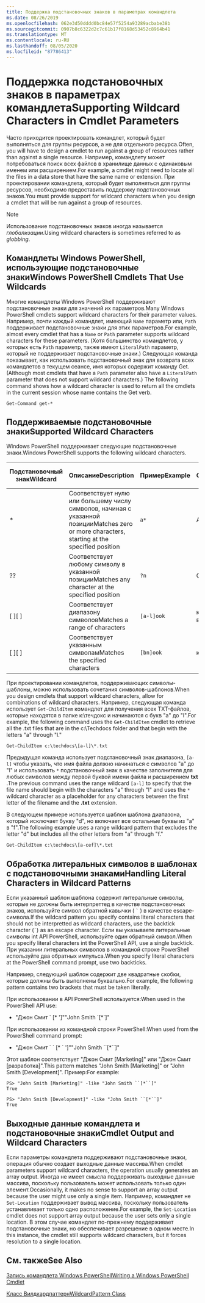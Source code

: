 ```yaml
---
title: Поддержка подстановочных знаков в параметрах командлета
ms.date: 08/26/2019
ms.openlocfilehash: 062e3d50dddd0bc84e57f5254a93289acbabe38b
ms.sourcegitcommit: 0907b8c6322d2c7c61b17f8168d53452c8964b41
ms.translationtype: MT
ms.contentlocale: ru-RU
ms.lasthandoff: 08/05/2020
ms.locfileid: "87786413"
---
```

# <a name="supporting-wildcard-characters-in-cmdlet-parameters"></a><span data-ttu-id="01845-102">Поддержка подстановочных знаков в параметрах командлета</span><span class="sxs-lookup"><span data-stu-id="01845-102">Supporting Wildcard Characters in Cmdlet Parameters</span></span>

<span data-ttu-id="01845-103">Часто приходится проектировать командлет, который будет выполняться для группы ресурсов, а не для отдельного ресурса.</span><span class="sxs-lookup"><span data-stu-id="01845-103">Often, you will have to design a cmdlet to run against a group of resources rather than against a single resource.</span></span> <span data-ttu-id="01845-104">Например, командлету может потребоваться поиск всех файлов в хранилище данных с одинаковым именем или расширением.</span><span class="sxs-lookup"><span data-stu-id="01845-104">For example, a cmdlet might need to locate all the files in a data store that have the same name or extension.</span></span> <span data-ttu-id="01845-105">При проектировании командлета, который будет выполняться для группы ресурсов, необходимо предоставить поддержку подстановочных знаков.</span><span class="sxs-lookup"><span data-stu-id="01845-105">You must provide support for wildcard characters when you design a cmdlet that will be run against a group of resources.</span></span>

> [!NOTE]
> <span data-ttu-id="01845-106">Использование подстановочных знаков иногда называется *глобализации*.</span><span class="sxs-lookup"><span data-stu-id="01845-106">Using wildcard characters is sometimes referred to as *globbing*.</span></span>

## <a name="windows-powershell-cmdlets-that-use-wildcards"></a><span data-ttu-id="01845-107">Командлеты Windows PowerShell, использующие подстановочные знаки</span><span class="sxs-lookup"><span data-stu-id="01845-107">Windows PowerShell Cmdlets That Use Wildcards</span></span>

 <span data-ttu-id="01845-108">Многие командлеты Windows PowerShell поддерживают подстановочные знаки для значений их параметров.</span><span class="sxs-lookup"><span data-stu-id="01845-108">Many Windows PowerShell cmdlets support wildcard characters for their parameter values.</span></span> <span data-ttu-id="01845-109">Например, почти каждый командлет, имеющий `Name` параметр или, `Path` поддерживает подстановочные знаки для этих параметров.</span><span class="sxs-lookup"><span data-stu-id="01845-109">For example, almost every cmdlet that has a `Name` or `Path` parameter supports wildcard characters for these parameters.</span></span> <span data-ttu-id="01845-110">(Хотя большинство командлетов, у которых есть `Path` параметр, также имеют `LiteralPath` параметр, который не поддерживает подстановочные знаки.) Следующая команда показывает, как использовать подстановочный знак для возврата всех командлетов в текущем сеансе, имя которых содержит команду Get.</span><span class="sxs-lookup"><span data-stu-id="01845-110">(Although most cmdlets that have a `Path` parameter also have a `LiteralPath` parameter that does not support wildcard characters.) The following command shows how a wildcard character is used to return all the cmdlets in the current session whose name contains the Get verb.</span></span>

 `Get-Command get-*`

## <a name="supported-wildcard-characters"></a><span data-ttu-id="01845-111">Поддерживаемые подстановочные знаки</span><span class="sxs-lookup"><span data-stu-id="01845-111">Supported Wildcard Characters</span></span>

<span data-ttu-id="01845-112">Windows PowerShell поддерживает следующие подстановочные знаки.</span><span class="sxs-lookup"><span data-stu-id="01845-112">Windows PowerShell supports the following wildcard characters.</span></span>

| <span data-ttu-id="01845-113">Подстановочный знак</span><span class="sxs-lookup"><span data-stu-id="01845-113">Wildcard</span></span> |                             <span data-ttu-id="01845-114">Описание</span><span class="sxs-lookup"><span data-stu-id="01845-114">Description</span></span>                             |  <span data-ttu-id="01845-115">Пример</span><span class="sxs-lookup"><span data-stu-id="01845-115">Example</span></span>   |     <span data-ttu-id="01845-116">Соответствует</span><span class="sxs-lookup"><span data-stu-id="01845-116">Matches</span></span>      | <span data-ttu-id="01845-117">Не соответствует</span><span class="sxs-lookup"><span data-stu-id="01845-117">Does not match</span></span> |
| -------- | ------------------------------------------------------------------- | ---------- | ---------------- | -------------- |
| *        | <span data-ttu-id="01845-118">Соответствует нулю или большему числу символов, начиная с указанной позиции</span><span class="sxs-lookup"><span data-stu-id="01845-118">Matches zero or more characters, starting at the specified position</span></span> | `a*`       | <span data-ttu-id="01845-119">A, AG, Apple</span><span class="sxs-lookup"><span data-stu-id="01845-119">A, ag, Apple</span></span>     |                |
| <span data-ttu-id="01845-120">?</span><span class="sxs-lookup"><span data-stu-id="01845-120">?</span></span>        | <span data-ttu-id="01845-121">Соответствует любому символу в указанной позиции</span><span class="sxs-lookup"><span data-stu-id="01845-121">Matches any character at the specified position</span></span>                     | `?n`       | <span data-ttu-id="01845-122">Объект, в, на</span><span class="sxs-lookup"><span data-stu-id="01845-122">An, in, on</span></span>       | <span data-ttu-id="01845-123">обнаружил</span><span class="sxs-lookup"><span data-stu-id="01845-123">ran</span></span>            |
| <span data-ttu-id="01845-124">[ ]</span><span class="sxs-lookup"><span data-stu-id="01845-124">[ ]</span></span>      | <span data-ttu-id="01845-125">Соответствует диапазону символов</span><span class="sxs-lookup"><span data-stu-id="01845-125">Matches a range of characters</span></span>                                       | `[a-l]ook` | <span data-ttu-id="01845-126">книга, Кука, взгляд</span><span class="sxs-lookup"><span data-stu-id="01845-126">book, cook, look</span></span> | <span data-ttu-id="01845-127">Нук, занял</span><span class="sxs-lookup"><span data-stu-id="01845-127">nook, took</span></span>     |
| <span data-ttu-id="01845-128">[ ]</span><span class="sxs-lookup"><span data-stu-id="01845-128">[ ]</span></span>      | <span data-ttu-id="01845-129">Соответствует указанным символам</span><span class="sxs-lookup"><span data-stu-id="01845-129">Matches the specified characters</span></span>                                    | `[bn]ook`  | <span data-ttu-id="01845-130">книга, Нук</span><span class="sxs-lookup"><span data-stu-id="01845-130">book, nook</span></span>       | <span data-ttu-id="01845-131">Кука, взгляд</span><span class="sxs-lookup"><span data-stu-id="01845-131">cook, look</span></span>     |

<span data-ttu-id="01845-132">При проектировании командлетов, поддерживающих символы-шаблоны, можно использовать сочетания символов-шаблонов.</span><span class="sxs-lookup"><span data-stu-id="01845-132">When you design cmdlets that support wildcard characters, allow for combinations of wildcard characters.</span></span> <span data-ttu-id="01845-133">Например, следующая команда использует `Get-ChildItem` командлет для получения всех TXT-файлов, которые находятся в папке к:\течдокс и начинаются с букв "a" до "l".</span><span class="sxs-lookup"><span data-stu-id="01845-133">For example, the following command uses the `Get-ChildItem` cmdlet to retrieve all the .txt files that are in the c:\Techdocs folder and that begin with the letters "a" through "l."</span></span>

`Get-ChildItem c:\techdocs\[a-l]\*.txt`

<span data-ttu-id="01845-134">Предыдущая команда использует подстановочный знак диапазона, `[a-l]` чтобы указать, что имя файла должно начинаться с символов "a" до "l" и использовать `*` подстановочный знак в качестве заполнителя для любых символов между первой буквой имени файла и расширением **txt** .</span><span class="sxs-lookup"><span data-stu-id="01845-134">The previous command uses the range wildcard `[a-l]` to specify that the file name should begin with the characters "a" through "l" and uses the `*` wildcard character as a placeholder for any characters between the first letter of the filename and the **.txt** extension.</span></span>

<span data-ttu-id="01845-135">В следующем примере используется шаблон шаблона диапазона, который исключает букву "d", но включает все остальные буквы из "a" в "f".</span><span class="sxs-lookup"><span data-stu-id="01845-135">The following example uses a range wildcard pattern that excludes the letter "d" but includes all the other letters from "a" through "f."</span></span>

`Get-ChildItem c:\techdocs\[a-cef]\*.txt`

## <a name="handling-literal-characters-in-wildcard-patterns"></a><span data-ttu-id="01845-136">Обработка литеральных символов в шаблонах с подстановочными знаками</span><span class="sxs-lookup"><span data-stu-id="01845-136">Handling Literal Characters in Wildcard Patterns</span></span>

<span data-ttu-id="01845-137">Если указанный шаблон шаблона содержит литеральные символы, которые не должны быть интерпреттед в качестве подстановочных знаков, используйте символ обратной кавычки ( `` ` `` ) в качестве escape-символа.</span><span class="sxs-lookup"><span data-stu-id="01845-137">If the wildcard pattern you specify contains literal characters that should not be interpretted as wildcard characters, use the backtick character (`` ` ``) as an escape character.</span></span> <span data-ttu-id="01845-138">Если вы указываете литеральные символы int API PowerShell, используйте один обратный символ.</span><span class="sxs-lookup"><span data-stu-id="01845-138">When you specify literal characters int the PowerShell API, use a single backtick.</span></span> <span data-ttu-id="01845-139">При указании литеральных символов в командной строке PowerShell используйте два обратных импульса.</span><span class="sxs-lookup"><span data-stu-id="01845-139">When you specify literal characters at the PowerShell command prompt, use two backticks.</span></span>

<span data-ttu-id="01845-140">Например, следующий шаблон содержит две квадратные скобки, которые должны быть выполнены буквально.</span><span class="sxs-lookup"><span data-stu-id="01845-140">For example, the following pattern contains two brackets that must be taken literally.</span></span>

<span data-ttu-id="01845-141">При использовании в API PowerShell используется:</span><span class="sxs-lookup"><span data-stu-id="01845-141">When used in the PowerShell API use:</span></span>

- <span data-ttu-id="01845-142">"Джон Смит \` [\* ']"</span><span class="sxs-lookup"><span data-stu-id="01845-142">"John Smith \`[\*\`]"</span></span>

<span data-ttu-id="01845-143">При использовании из командной строки PowerShell:</span><span class="sxs-lookup"><span data-stu-id="01845-143">When used from the PowerShell command prompt:</span></span>

- <span data-ttu-id="01845-144">"Джон Смит \` \` [\* \` ']"</span><span class="sxs-lookup"><span data-stu-id="01845-144">"John Smith \`\`[\*\`\`]"</span></span>

<span data-ttu-id="01845-145">Этот шаблон соответствует "Джон Смит [Marketing]" или "Джон Смит [разработка]".</span><span class="sxs-lookup"><span data-stu-id="01845-145">This pattern matches "John Smith [Marketing]" or "John Smith [Development]".</span></span> <span data-ttu-id="01845-146">Пример:</span><span class="sxs-lookup"><span data-stu-id="01845-146">For example:</span></span>

```
PS> "John Smith [Marketing]" -like "John Smith ``[*``]"
True

PS> "John Smith [Development]" -like "John Smith ``[*``]"
True
```

## <a name="cmdlet-output-and-wildcard-characters"></a><span data-ttu-id="01845-147">Выходные данные командлета и подстановочные знаки</span><span class="sxs-lookup"><span data-stu-id="01845-147">Cmdlet Output and Wildcard Characters</span></span>

<span data-ttu-id="01845-148">Если параметры командлета поддерживают подстановочные знаки, операция обычно создает выходные данные массива.</span><span class="sxs-lookup"><span data-stu-id="01845-148">When cmdlet parameters support wildcard characters, the operation usually generates an array output.</span></span>
<span data-ttu-id="01845-149">Иногда не имеет смысла поддерживать выходные данные массива, поскольку пользователь может использовать только один элемент.</span><span class="sxs-lookup"><span data-stu-id="01845-149">Occasionally, it makes no sense to support an array output because the user might use only a single item.</span></span> <span data-ttu-id="01845-150">Например, командлет не `Set-Location` поддерживает вывод массива, поскольку пользователь устанавливает только одно расположение.</span><span class="sxs-lookup"><span data-stu-id="01845-150">For example, the `Set-Location` cmdlet does not support array output because the user sets only a single location.</span></span> <span data-ttu-id="01845-151">В этом случае командлет по-прежнему поддерживает подстановочные знаки, но обеспечивает разрешение в одном месте.</span><span class="sxs-lookup"><span data-stu-id="01845-151">In this instance, the cmdlet still supports wildcard characters, but it forces resolution to a single location.</span></span>

## <a name="see-also"></a><span data-ttu-id="01845-152">См. также</span><span class="sxs-lookup"><span data-stu-id="01845-152">See Also</span></span>

[<span data-ttu-id="01845-153">Запись командлета Windows PowerShell</span><span class="sxs-lookup"><span data-stu-id="01845-153">Writing a Windows PowerShell Cmdlet</span></span>](./writing-a-windows-powershell-cmdlet.md)

[<span data-ttu-id="01845-154">Класс Вилдкардпаттерн</span><span class="sxs-lookup"><span data-stu-id="01845-154">WildcardPattern Class</span></span>](/dotnet/api/system.management.automation.wildcardpattern)
